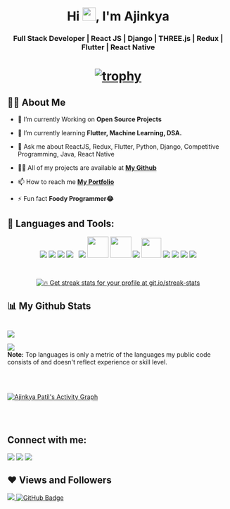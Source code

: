 <h1 align="center">Hi <img src="https://raw.githubusercontent.com/MartinHeinz/MartinHeinz/master/wave.gif" width="30px">, I'm Ajinkya</h1>
<h3 align="center"> Full Stack Developer | React JS | Django | THREE.js | Redux | Flutter | React Native </h3>

<h1 align = "center">

[![trophy](https://github-profile-trophy.vercel.app/?username=Ajinkyap331&theme=onedark)](https://github.com/ryo-ma/github-profile-trophy)


</h1>

## 🙋‍♂️ About Me

- 🔭 I’m currently Working on **Open Source Projects**

- 🌱 I’m currently learning **Flutter, Machine Learning, DSA.**

- 💬 Ask me about ReactJS, Redux, Flutter, Python, Django, Competitive Programming, Java, React Native

- 👨‍💻 All of my projects are available at **[My Github](https://github.com/Ajinkyap331?tab=repositories)**

- 📫 How to reach me **[My Portfolio](https://ajinkyapatil.web.app/)**

- ⚡ Fun fact **Foody Programmer😂**

## 🚀 Languages and Tools:

<p align="center"> 
    <a> <img src="https://img.icons8.com/color/48/000000/django.png"/> </a>
    <a> <img src="https://img.icons8.com/color/48/000000/python--v2.png"/> </a> 
    <a> <img src="https://img.icons8.com/color/48/000000/c-plus-plus-logo.png"/> </a> 
    <a style="padding-right:8px;"  target="_blank"> <img src="https://img.icons8.com/color/48/26e07f/react-native.png"/> </a> 
    <img src="https://img.icons8.com/color/48/000000/redux.png"/>
    <img src = "https://aws1.discourse-cdn.com/standard17/uploads/threejs/original/2X/e/e4f86d2200d2d35c30f7b1494e96b9595ebc2751.png" width="48" height="48"/>
    <a> <img src="https://img.icons8.com/windows/48/26e07f/node-js.png" width="48" height="48"/> </a> 
    <a> <img src="https://img.icons8.com/color/48/26e07f/css3.png"/> </a> 
    <a> <img src="https://img.icons8.com/color/144/26e07f/html-5--v1.png"  width="45" height="45"/> </a>   
    <a> <img src="https://img.icons8.com/color/48/26e07f/java-coffee-cup-logo--v1.png"/></a> 
    <a> <img src="https://img.icons8.com/color/48/26e07f/flutter.png"/></a>
    <a> <img src="https://img.icons8.com/color/48/000000/firebase.png"/></a>
    <img src="https://img.icons8.com/color/48/000000/dart.png"/>
     
</p>

<br/>

<p align="center">
    <a href="https://github.com/Ajinkyap331/github-readme-streak-stats">
        <img title="🔥 Get streak stats for your profile at git.io/streak-stats"  src="https://github-readme-streak-stats.herokuapp.com/?user=Ajinkyap331&theme=black-ice&hide_border=true&stroke=0000&background=060A0CD0"/>
    </a>
</p>

## 📊 My Github Stats

  <br/>
    <a href="https://github.com/Ajinkyap331/github-readme-stats"><img  src="https://github-readme-stats.vercel.app/api?username=Ajinkyap331&show_icons=true&count_private=true&theme=react&hide_border=true&bg_color=0D1117" /></a>

  <a href="https://github.com/Ajinkyap331/github-readme-stats"><img src="https://github-readme-stats.vercel.app/api/top-langs/?username=Ajinkyap331&langs_count=8&count_private=true&layout=compact&theme=react&hide_border=true&bg_color=0D1117" /></a>
  <br/>
  <b>Note:</b> Top languages is only a metric of the languages my public code consists of and doesn't reflect experience or skill level.


<br/>
<br/>

<a href="https://github.com/Ajinkyap331/github-readme-activity-graph"><img alt="Ajinkya Patil's Activity Graph" src="https://activity-graph.herokuapp.com/graph?username=Ajinkyap331&bg_color=0D1117&color=5BCDEC&line=5BCDEC&point=FFFFFF&hide_border=true" /></a>

<br/>
<br/>

## Connect with me:
<p align="left">

<a href = "mailto:ajinkyap331@gmail.com"><img src="https://img.icons8.com/material-outlined/48/ffffff/email.png"/></a>
<a href = "https://www.linkedin.com/in/ajinkya-patil-144709208"><img src="https://img.icons8.com/color/50/000000/linkedin.png"/></a>
<a href = "https://www.instagram.com/ajinkya_03_03/"><img src="https://img.icons8.com/fluent/48/000000/instagram-new.png"/></a>

</p>

## ❤ Views and Followers
<a href="https://github.com/Meghna-DAS/github-profile-views-counter">
    <img src="https://komarev.com/ghpvc/?username=Ajinkyap331">
</a>
<a href="https://github.com/Ajinkyap331?tab=followers"><img src="https://img.shields.io/github/followers/Ajinkyap331?label=Followers&style=social" alt="GitHub Badge"></a>

